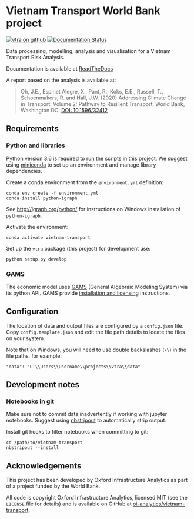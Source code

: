 # Vietnam Transport World Bank project

[![vtra on github](https://img.shields.io/badge/github-oi--analytics%2Fvietnam--transport-brightgreen.svg)](https://github.com/oi-analytics/vietnam-transport/)
[![Documentation Status](https://readthedocs.org/projects/vietnam-transport-risk-analysis/badge/?version=latest)](https://vietnam-transport-risk-analysis.readthedocs.io/en/latest/?badge=latest)

Data processing, modelling, analysis and visualisation for a Vietnam Transport Risk Analysis.

Documentation is available at
[ReadTheDocs](https://vietnam-transport-risk-analysis.readthedocs.io)

A report based on the analysis is available at:

> Oh, J.E., Espinet Alegre, X., Pant, R., Koks, E.E., Russell, T., Schoenmakers, R. and Hall, 
> J.W. (2020) Addressing Climate Change in Transport: Volume 2: Pathway to Resilient Transport. 
> World Bank, Washington DC. [DOI: 10.1596/32412](http://dx.doi.org/10.1596/32412)


## Requirements

### Python and libraries

Python version 3.6 is required to run the scripts in this project. We suggest using
[miniconda](https://conda.io/miniconda.html) to set up an environment and manage library
dependencies.

Create a conda environment from the `environment.yml` definition:

    conda env create -f environment.yml
    conda install python-igraph

See http://igraph.org/python/ for instructions on Windows installation of `python-igraph`.

Activate the environment:

    conda activate vietnam-transport

Set up the `vtra` package (this project) for development use:

    python setup.py develop


### GAMS

The economic model uses [GAMS](https://www.gams.com/) (General Algebraic Modeling System) via
its python API. GAMS provide [installation and
licensing](https://www.gams.com/latest/docs/UG_MAIN.htm) instructions.


## Configuration

The location of data and output files are configured by a `config.json` file. Copy
`config.template.json` and edit the file path details to locate the files on your system.

Note that on Windows, you will need to use double backslashes (`\\`) in the file paths, for
example:

    "data": "C:\\Users\\Username\\projects\\vtra\\data"


## Development notes

### Notebooks in git

Make sure not to commit data inadvertently if working with jupyter notebooks. Suggest using
[nbstripout](https://github.com/kynan/nbstripout) to automatically strip output.

Install git hooks to filter notebooks when committing to git:

    cd /path/to/vietnam-transport
    nbstripout --install


## Acknowledgements

This project has been developed by Oxford Infrastructure Analytics as part of a project funded
by the World Bank.

All code is copyright Oxford Infrastructure Analytics, licensed MIT (see the `LICENSE` file for
details) and is available on GitHub at
[oi-analytics/vietnam-transport](https://github.com/oi-analytics/vietnam-transport).
